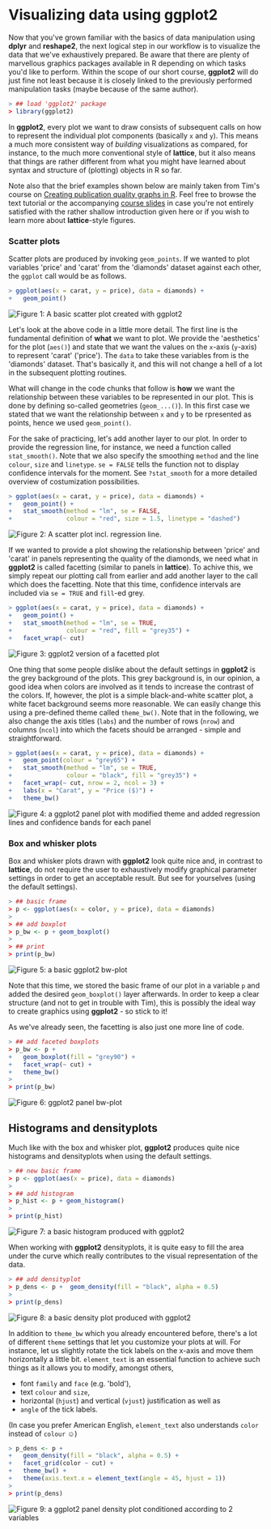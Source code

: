 
# Visualizing data using **ggplot2**

Now that you've grown familiar with the basics of data manipulation using 
**dplyr** and **reshape2**, the next logical step in our workflow is to 
visualize the data that we've exhaustively prepared. Be aware that there are 
plenty of marvellous graphics packages available in R depending on which tasks 
you'd like to perform. Within the scope of our short course, **ggplot2** will do 
just fine not least because it is closely linked to the previously performed 
manipulation tasks (maybe because of the same author). 


```r
> ## load 'ggplot2' package
> library(ggplot2)
```

In **ggplot2**, every plot we want to draw consists of subsequent calls on how 
to represent the individual plot components (basically `x` and `y`). This means 
a much more consistent way of *building* visualizations as compared, for 
instance, to the much more conventional style of **lattice**, but 
it also means that things are rather different from what you might have learned 
about syntax and structure of (plotting) objects in R so far.

Note also that the brief examples shown below are mainly taken from Tim's course 
on [Creating publication quality graphs in R](http://moc.environmentalinformatics-marburg.de/gitbooks/publicationQualityGraphics/_book/index.html). 
Feel free to browse the text tutorial or the accompanying [course slides](http://moc.environmentalinformatics-marburg.de/doku.php?id=courses:sp:pqgr) 
in case you're not entirely satisfied with the rather shallow introduction given 
here or if you wish to learn more about **lattice**-style figures. 

### Scatter plots

Scatter plots are produced by invoking `geom_points`. If we wanted to plot 
variables 'price' and 'carat' from the 'diamonds' dataset against each other, 
the `ggplot` call would be as follows.


```r
> ggplot(aes(x = carat, y = price), data = diamonds) + 
+   geom_point()
```

<img src="figure/gg_scat-1.png" title="Figure 1: A basic scatter plot created with ggplot2" alt="Figure 1: A basic scatter plot created with ggplot2" style="display: block; margin: auto;" />

Let's look at the above code in a little more detail. The first line is the fundamental definition of **what** we want to plot. We provide the 'aesthetics' for the plot (`aes()`) and state that we want the values on the `x`-axis (`y`-axis) to represent 'carat' ('price'). The `data` to take these variables from is the 'diamonds' dataset. That's basically it, and this will not change a hell of a lot in the subsequent plotting routines.

What will change in the code chunks that follow is **how** we want the relationship between these variables to be represented in our plot. This is done by defining so-called geometries (`geom_...()`). In this first case we stated that we want the relationship between `x` and `y` to be rpresented as points, hence we used `geom_point()`.

For the sake of practicing, let's add another layer to our plot. In order to provide the regression line, for instance, we need a function called `stat_smooth()`. Note that we also specify the smoothing `method` and the line `colour`, `size` and `linetype`. `se = FALSE` tells the function not to display confidence intervals for the moment. See `?stat_smooth` for a more detailed overview of costumization possibilities.


```r
> ggplot(aes(x = carat, y = price), data = diamonds) + 
+   geom_point() +
+   stat_smooth(method = "lm", se = FALSE, 
+               colour = "red", size = 1.5, linetype = "dashed")
```

![Figure 2: A scatter plot incl. regression line.](figure/gg_scat_stat-1.png) 

If we wanted to provide a plot showing the relationship between 'price' and 'carat' in panels representing the quality of the diamonds, we need what in **ggplot2** is called facetting (similar to panels in **lattice**). To achive this, we simply repeat our plotting call from earlier and add another layer to the call which does the facetting. Note that this time, confidence intervals are included via `se = TRUE` and `fill`-ed grey.


```r
> ggplot(aes(x = carat, y = price), data = diamonds) + 
+   geom_point() +
+   stat_smooth(method = "lm", se = TRUE, 
+               colour = "red", fill = "grey35") + 
+   facet_wrap(~ cut)
```

<img src="figure/gg_scat_facet-1.png" title="Figure 3: ggplot2 version of a facetted plot" alt="Figure 3: ggplot2 version of a facetted plot" style="display: block; margin: auto;" />

One thing that some people dislike about the default settings in **ggplot2** is the grey background of the plots. This grey background is, in our opinion, a good idea when colors are involved as it tends to increase the contrast of the colors. If, however, the plot is a simple black-and-white scatter plot, a white facet background seems more reasonable. We can easily change this using a pre-defined theme called `theme_bw()`. Note that in the following, we also change the axis titles (`labs`) and the number of rows (`nrow`) and columns (`ncol`) into which the facets should be arranged - simple and straightforward.


```r
> ggplot(aes(x = carat, y = price), data = diamonds) + 
+   geom_point(colour = "grey65") +
+   stat_smooth(method = "lm", se = TRUE, 
+               colour = "black", fill = "grey35") +
+   facet_wrap(~ cut, nrow = 2, ncol = 3) +
+   labs(x = "Carat", y = "Price ($)") +
+   theme_bw()
```

<img src="figure/gg_scat_facet_bw-1.png" title="Figure 4: a ggplot2 panel plot with modified theme and added regression lines and confidence bands for each panel" alt="Figure 4: a ggplot2 panel plot with modified theme and added regression lines and confidence bands for each panel" style="display: block; margin: auto;" />


### Box and whisker plots

Box and whisker plots drawn with **ggplot2** look quite nice and, in contrast to **lattice**, do not require the user to exhaustively modify graphical parameter settings in order to get an acceptable result. But see for yourselves (using the default settings).


```r
> ## basic frame
> p <- ggplot(aes(x = color, y = price), data = diamonds)
> 
> ## add boxplot
> p_bw <- p + geom_boxplot()
> 
> ## print
> print(p_bw)
```

<img src="figure/gg_bw-1.png" title="Figure 5: a basic ggplot2 bw-plot" alt="Figure 5: a basic ggplot2 bw-plot" style="display: block; margin: auto;" />

Note that this time, we stored the basic frame of our plot in a variable `p` and added the desired `geom_boxplot()` layer afterwards. In order to keep a clear structure (and not to get in trouble with Tim), this is possibly the ideal way to create graphics using **ggplot2** - so stick to it! 

As we've already seen, the facetting is also just one more line of code.


```r
> ## add faceted boxplots
> p_bw <- p + 
+   geom_boxplot(fill = "grey90") +
+   facet_wrap(~ cut) +
+   theme_bw()
> 
> print(p_bw)
```

<img src="figure/gg_bw_facet-1.png" title="Figure 6: ggplot2 panel bw-plot" alt="Figure 6: ggplot2 panel bw-plot" style="display: block; margin: auto;" />


## Histograms and densityplots

Much like with the box and whisker plot, **ggplot2** produces quite nice histograms and densityplots when using the default settings.


```r
> ## new basic frame
> p <- ggplot(aes(x = price), data = diamonds)
> 
> ## add histogram
> p_hist <- p + geom_histogram()
> 
> print(p_hist)
```

<img src="figure/gg_hist-1.png" title="Figure 7: a basic histogram produced with ggplot2" alt="Figure 7: a basic histogram produced with ggplot2" style="display: block; margin: auto;" />

When working with **ggplot2** densityplots, it is quite easy to fill the area under the curve which really contributes to the visual representation of the data.


```r
> ## add densityplot
> p_dens <- p +  geom_density(fill = "black", alpha = 0.5)
> 
> print(p_dens)
```

<img src="figure/gg dens-1.png" title="Figure 8: a basic density plot produced with ggplot2" alt="Figure 8: a basic density plot produced with ggplot2" style="display: block; margin: auto;" />

In addition to `theme_bw` which you already encountered before, there's a lot of different `theme` settings that let you customize your plots at will. For instance, let us slightly rotate the tick labels on the x-axis and move them horizontally a little bit. `element_text` is an essential function to achieve such things as it allows you to modify, amongst others, 

* font `family` and `face` (e.g. 'bold'),
* text `colour` and `size`,
* horizontal (`hjust`) and vertical (`vjust`) justification as well as 
* `angle` of the tick labels. 

(In case you prefer American English, `element_text` also understands `color` instead of `colour` &#9786;)


```r
> p_dens <- p +
+   geom_density(fill = "black", alpha = 0.5) +
+   facet_grid(color ~ cut) +
+   theme_bw() +
+   theme(axis.text.x = element_text(angle = 45, hjust = 1))
> 
> print(p_dens)
```

<img src="figure/gg facet density-1.png" title="Figure 9: a ggplot2 panel density plot conditioned according to 2 variables" alt="Figure 9: a ggplot2 panel density plot conditioned according to 2 variables" style="display: block; margin: auto;" />

